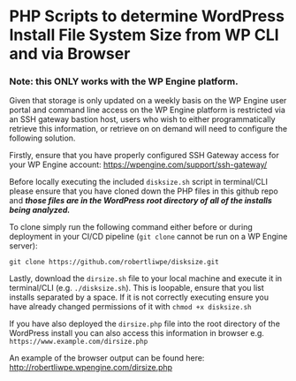 # PHP Scripts to determine WordPress Install File System Size from WP CLI and via Browser
### Note: this ONLY works with the WP Engine platform.

Given that storage is only updated on a weekly basis on the WP Engine user portal and command line access on the WP Engine platform is restricted via an SSH gateway bastion host, users who wish to either programmatically retrieve this information, or retrieve on on demand will need to configure the following solution.

Firstly, ensure that you have properly configured SSH Gateway access for your WP Engine account: https://wpengine.com/support/ssh-gateway/

Before locally executing the included `disksize.sh` script in terminal/CLI please ensure that you have cloned down the PHP files in this github repo and ***those files are in the WordPress root directory of all of the installs being analyzed.***

To clone simply run the following command either before or during deployment in your CI/CD pipeline (`git clone` cannot be run on a WP Engine server):

`git clone https://github.com/robertliwpe/disksize.git`

Lastly, download the `dirsize.sh` file to your local machine and execute it in terminal/CLI (e.g. `./disksize.sh`). This is loopable, ensure that you list installs separated by a space.
If it is not correctly executing ensure you have already changed permissions of it with `chmod +x disksize.sh`

If you have also deployed the `dirsize.php` file into the root directory of the WordPress install you can also access this information in browser e.g. `https://www.example.com/dirsize.php`

An example of the browser output can be found here: http://robertliwpe.wpengine.com/dirsize.php
